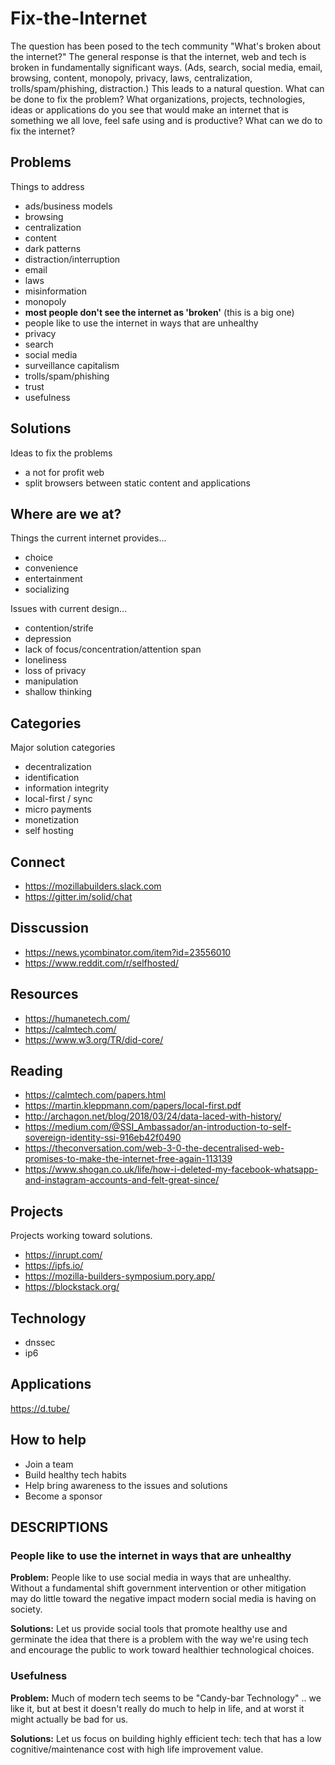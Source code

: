 # Fix-the-Internet
The question has been posed to the tech community "What's broken about the internet?"  The general response is that the internet, web and tech is broken in fundamentally significant ways.  (Ads, search, social media, email, browsing, content, monopoly, privacy, laws, centralization, trolls/spam/phishing, distraction.) This leads to a natural question.  What can be done to fix the problem?  What organizations, projects, technologies, ideas or applications do you see that would make an internet that is something we all love, feel safe using and is productive?  What can we do to fix the internet? 

## Problems
Things to address

* ads/business models
* browsing
* centralization
* content
* dark patterns
* distraction/interruption
* email
* laws
* misinformation
* monopoly
* **most people don't see the internet as 'broken'** (this is a big one)
* people like to use the internet in ways that are unhealthy
* privacy
* search
* social media
* surveillance capitalism
* trolls/spam/phishing
* trust
* usefulness


## Solutions
Ideas to fix the problems

* a not for profit web
* split browsers between static content and applications

## Where are we at?
Things the current internet provides... 
* choice
* convenience
* entertainment
* socializing

Issues with current design...
* contention/strife
* depression
* lack of focus/concentration/attention span
* loneliness
* loss of privacy
* manipulation
* shallow thinking



## Categories
Major solution categories

* decentralization
* identification
* information integrity
* local-first / sync
* micro payments
* monetization
* self hosting


## Connect
* https://mozillabuilders.slack.com
* https://gitter.im/solid/chat

## Disscussion
* https://news.ycombinator.com/item?id=23556010
* https://www.reddit.com/r/selfhosted/

## Resources
* https://humanetech.com/
* https://calmtech.com/
* https://www.w3.org/TR/did-core/

## Reading
* https://calmtech.com/papers.html
* https://martin.kleppmann.com/papers/local-first.pdf
* http://archagon.net/blog/2018/03/24/data-laced-with-history/
* https://medium.com/@SSI_Ambassador/an-introduction-to-self-sovereign-identity-ssi-916eb42f0490
* https://theconversation.com/web-3-0-the-decentralised-web-promises-to-make-the-internet-free-again-113139
* https://www.shogan.co.uk/life/how-i-deleted-my-facebook-whatsapp-and-instagram-accounts-and-felt-great-since/

## Projects
Projects working toward solutions.

* https://inrupt.com/
* https://ipfs.io/
* https://mozilla-builders-symposium.pory.app/
* https://blockstack.org/

## Technology
* dnssec
* ip6

## Applications
https://d.tube/


## How to help
* Join a team
* Build healthy tech habits
* Help bring awareness to the issues and solutions
* Become a sponsor

## DESCRIPTIONS

### People like to use the internet in ways that are unhealthy
**Problem:** People like to use social media in ways that are unhealthy.  Without a fundamental shift government intervention or other mitigation may do little toward the negative impact modern social media is having on society.

**Solutions:** Let us provide social tools that promote healthy use and germinate the idea that there is a problem with the way we're using tech and encourage the public to work toward healthier technological choices.

### Usefulness
**Problem:** Much of modern tech seems to be "Candy-bar Technology" .. we like it, but at best it doesn't really do much to help in life, and at worst it might actually be bad for us.

**Solutions:** Let us focus on building highly efficient tech: tech that has a low cognitive/maintenance cost with high life improvement value.
